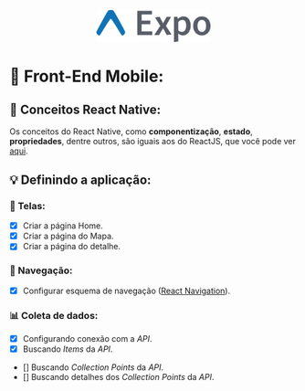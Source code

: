<p align="center">
  <img src="../.github/expo.png" width=200 />
</p>

# 📱 Front-End Mobile:

## 📖 Conceitos React Native:

Os conceitos do React Native, como **componentização**, **estado**, **propriedades**, dentre outros, são iguais aos do ReactJS, que você pode ver [aqui](../frontend/README.md).

## 💡 Definindo a aplicação:

### 🎨 Telas:

- [x] Criar a página Home.
- [x] Criar a página do Mapa.
- [x] Criar a página do detalhe.

### 🔀 Navegação:

- [x] Configurar esquema de navegação ([React Navigation](https://reactnavigation.org/)).

### 📊 Coleta de dados:

- [x] Configurando conexão com a _API_.
- [x] Buscando _Items_ da _API_.
- [] Buscando _Collection Points_ da _API_.
- [] Buscando detalhes dos _Collection Points_ da _API_.
